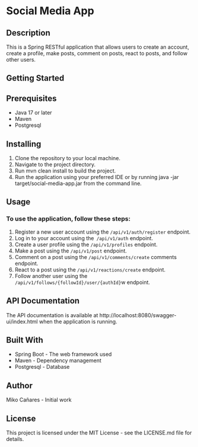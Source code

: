 
# **Social Media App**

## Description

This is a Spring RESTful application that allows users to create an account, create a profile, make posts, comment on posts, react to posts, and follow other users.

## **Getting Started**

## Prerequisites

* Java 17 or later
* Maven
* Postgresql

## Installing

1. Clone the repository to your local machine.
2. Navigate to the project directory.
3. Run mvn clean install to build the project.
4. Run the application using your preferred IDE or by running java -jar target/social-media-app.jar from the command line.

## Usage

### To use the application, follow these steps:

1. Register a new user account using the `/api/v1/auth/register` endpoint.
2. Log in to your account using the` /api/v1/auth` endpoint.
3. Create a user profile using the `/api/v1/profiles` endpoint.
4. Make a post using the `/api/v1/post` endpoint.
5. Comment on a post using the `/api/v1/comments/create` comments endpoint.
6. React to a post using the `/api/v1/reactions/create` endpoint.
7. Follow another user using the `/api/v1/follows/{followId}/user/{authId}`w endpoint.

## API Documentation
The API documentation is available at http://localhost:8080/swagger-ui/index.html when the application is running.

## Built With
* Spring Boot - The web framework used
* Maven - Dependency management
* Postgresql - Database
## Author
Miko Cañares - Initial work
## License
This project is licensed under the MIT License - see the LICENSE.md file for details.



